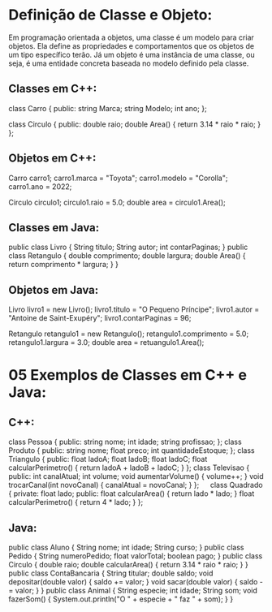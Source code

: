 # **Definição de Classe e Objeto:**
Em programação orientada a objetos, uma classe é um modelo para criar objetos. Ela define as propriedades e comportamentos que os objetos de um tipo específico terão. Já um objeto é uma instância de uma classe, ou seja, é uma entidade concreta baseada no modelo definido pela classe.
## **Classes em C++:**
class Carro {
public:
    string Marca;
    string Modelo;
    int ano;
};

class Circulo {
public:
    double raio;
    double Area() {
        return 3.14 * raio * raio;
    }
};
## **Objetos em C++:**
Carro carro1;
carro1.marca = "Toyota";
carro1.modelo = "Corolla";
carro1.ano = 2022;

Circulo circulo1;
circulo1.raio = 5.0;
double area = circulo1.Area();
 
## **Classes em Java:**
public class Livro {
    String titulo;
    String autor;
    int contarPaginas;
}
public class Retangulo {
    double comprimento;
    double largura;
    double Area() {
        return comprimento * largura;
    }
}
## **Objetos em Java:**
Livro livro1 = new Livro();
livro1.titulo = "O Pequeno Príncipe";
livro1.autor = "Antoine de Saint-Exupéry";
livro1.contarPaginas = 96;

Retangulo retangulo1 = new Retangulo();
retangulo1.comprimento = 5.0;
retangulo1.largura = 3.0;
double area = retuangulo1.Area();

# **05 Exemplos de Classes em C++ e Java:**
## **C++:**
class Pessoa {
public:
    string nome;
    int idade;
    string profissao;
};
class Produto {
public:
    string nome;
    float preco;
    int quantidadeEstoque;
};
class Triangulo {
public:
    float ladoA;
    float ladoB;
    float ladoC;
    float calcularPerimetro() {
        return ladoA + ladoB + ladoC;
    }
};
class Televisao {
public:
    int canalAtual;
    int volume;
    void aumentarVolume() {
        volume++;
    }
    void trocarCanal(int novoCanal) {
        canalAtual = novoCanal;
    }
};
 
class Quadrado {
private:
    float lado;
public:
    float calcularArea() {
        return lado * lado;
    }
    float calcularPerimetro() {
        return 4 * lado;
    }
};
## **Java:**
public class Aluno {
    String nome;
    int idade;
    String curso;
}
public class Pedido {
    String numeroPedido;
    float valorTotal;
    boolean pago;
}
public class Circulo {
    double raio;
    double calcularArea() {
        return 3.14 * raio * raio;
    }
}
public class ContaBancaria {
    String titular;
    double saldo;
    void depositar(double valor) {
        saldo += valor;
    }
    void sacar(double valor) {
        saldo -= valor;
    }
}
public class Animal {
    String especie;
    int idade;
    String som;
    void fazerSom() {
        System.out.println("O " + especie + " faz " + som);
    }
}
